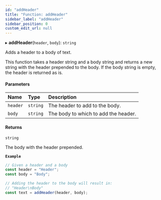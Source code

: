 ```yaml
---
id: "addHeader"
title: "Function: addHeader"
sidebar_label: "addHeader"
sidebar_position: 0
custom_edit_url: null
---
```


▸ **addHeader**(`header`, `body`): `string`

Adds a header to a body of text.

This function takes a header string and a body string and returns a new string with the header prepended to the body.
If the body string is empty, the header is returned as is.

#### Parameters

| Name | Type | Description |
| :------ | :------ | :------ |
| `header` | `string` | The header to add to the body. |
| `body` | `string` | The body to which to add the header. |

#### Returns

`string`

The body with the header prepended.

**`Example`**

```ts
// Given a header and a body
const header = "Header";
const body = "Body";

// Adding the header to the body will result in:
// "Header\nBody"
const text = addHeader(header, body);
```
